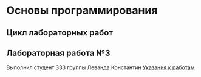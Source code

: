 # Основы программирования
## Цикл лабораторных работ
## Лабораторная работа №3
Выполнил студент 333 группы Леванда Константин 
[Указания к работам](resources/directions.md)

